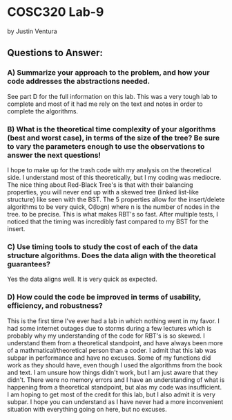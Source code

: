 # COSC320 Lab-9

by Justin Ventura

## Questions to Answer:

### A) Summarize your approach to the problem, and how your code addresses the abstractions needed.

See part D for the full information on this lab.  This was a very tough lab to complete and most of it had me rely on the text and notes in order to complete the algorithms.

### B) What is the theoretical time complexity of your algorithms (best and worst case), in terms of the size of the tree? Be sure to vary the parameters enough to use the observations to answer the next questions!

I hope to make up for the trash code with my analysis on the theoretical side.  I understand most of this theoretically, but I my coding was mediocre.  The nice thing about Red-Black Tree's is that with their balancing properties, you will never end up with a skewed tree (linked list-like structure) like seen with the BST.  The 5 properties allow for the insert/delete algorithms to be very quick, O(logn) where n is the number of nodes in the tree. to be precise.  This is what makes RBT's so fast.  After multiple tests, I noticed that the timing was incredibly fast compared to my BST for the insert.  

### C) Use timing tools to study the cost of each of the data structure algorithms. Does the data align with the theoretical guarantees?

Yes the data aligns well.  It is very quick as expected.

### D) How could the code be improved in terms of usability, efficiency, and robustness?

This is the first time I've ever had a lab in which nothing went in my favor.  I had some internet outages due to storms during a few lectures which is probably why my understanding of the code for RBT's is so skewed.  I understand them from a theoretical standpoint, and have always been more of a mathmatical/theoretical person than a coder.  I admit that this lab was subpar in performance and have no excuses.  Some of my functions did work as they should have, even though I used the algorithms from the book and text.  I am unsure how things didn't work, but I am just aware that they didn't.  There were no memory errors and I have an understanding of what is happening from a theoretical standpoint, but alas my code was insufficient.  I am hoping to get most of the credit for this lab, but I also admit it is very subpar.  I hope you can understand as I have never had a more inconvenient situation with everything going on here, but no excuses.
